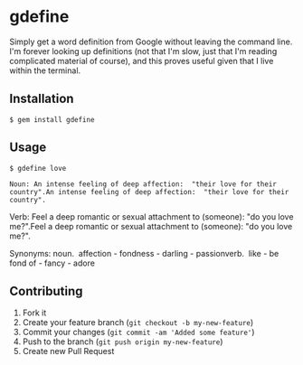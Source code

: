 # gdefine

Simply get a word definition from Google without leaving the command line.
I'm forever looking up definitions (not that I'm slow, just that I'm reading complicated material of course), and this proves useful given that I live within the terminal.

## Installation

    $ gem install gdefine

## Usage

    $ gdefine love

    Noun: An intense feeling of deep affection:  "their love for their country".An intense feeling of deep affection:  "their love for their country". 

   Verb: Feel a deep romantic or sexual attachment to (someone):  "do you love me?".Feel a deep romantic or sexual attachment to (someone):  "do you love me?". 

   Synonyms: noun.  affection - fondness - darling - passionverb.  like - be fond of - fancy - adore 

## Contributing

1. Fork it
2. Create your feature branch (`git checkout -b my-new-feature`)
3. Commit your changes (`git commit -am 'Added some feature'`)
4. Push to the branch (`git push origin my-new-feature`)
5. Create new Pull Request
